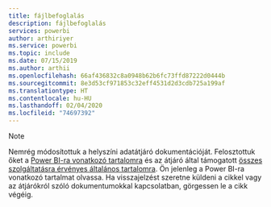 ```yaml
---
title: fájlbefoglalás
description: fájlbefoglalás
services: powerbi
author: arthiriyer
ms.service: powerbi
ms.topic: include
ms.date: 07/15/2019
ms.author: arthii
ms.openlocfilehash: 66af436832c8a0948b62b6fc73ffd87222d0444b
ms.sourcegitcommit: 8e3d53cf971853c32eff4531d2d3cdb725a199af
ms.translationtype: HT
ms.contentlocale: hu-HU
ms.lasthandoff: 02/04/2020
ms.locfileid: "74697392"
---
```

> [!NOTE]
> Nemrég módosítottuk a helyszíni adatátjáró dokumentációját. Felosztottuk őket a [Power BI-ra vonatkozó tartalomra](/power-bi/service-gateway-onprem) és az átjáró által támogatott [összes szolgáltatásra érvényes általános tartalomra](/data-integration/gateway/service-gateway-onprem). Ön jelenleg a Power BI-ra vonatkozó tartalmat olvassa. Ha visszajelzést szeretne küldeni a cikkel vagy az átjárókról szóló dokumentumokkal kapcsolatban, görgessen le a cikk végéig.
